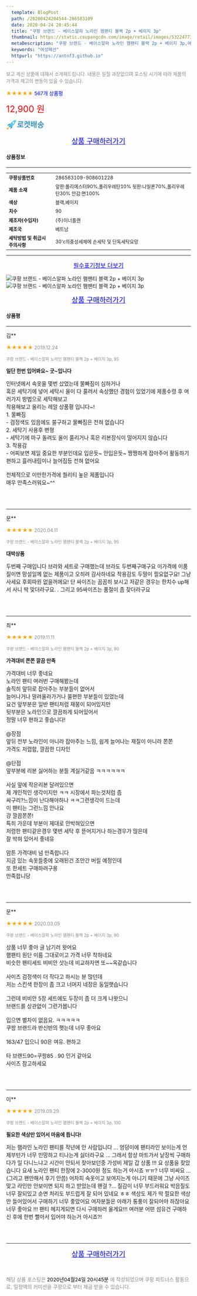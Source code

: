 ```yaml
---
  template: BlogPost
  path: /20200424204544-286583109
  date: 2020-04-24 20:45:44
  title: "쿠팡 브랜드 - 베이스알파 노라인 햄팬티 블랙 2p + 베이지 3p"
  thumbnail: https://static.coupangcdn.com/image/retail/images/5322477352312-3df8c60c-23d8-405a-b005-f9300a48fe18.jpg
  metaDescription: "쿠팡 브랜드 - 베이스알파 노라인 햄팬티 블랙 2p + 베이지 3p,여성패션"
  keywords: "여성패션"
  httpurl: "https://antnf3.github.io"
---
```

  
<span style="color: #888;font-size:0.8rem">보고 계신 상품에 대해서 소개해드립니다.
내용은 일절 과장없으며 포스팅 시기에 따라 제품의 가격과 재고의 변동이 있을 수 있습니다.</span>
  
<span style="color: orange;">★★★★★</span> <span style="color: blue;font-size: 0.85rem;">567개 상품평</span>

<span style="font-size: 0.9rem"></span> 

<span style="color: red;font-size: 1.5rem;">12,900 원</span>

![로켓배송](/assets/rocket_logo.png)

<p align="center"><a href="http://me2.do/5Qxdoka5" style="font-size: 1.2rem; color: blue;">상품 구매하러가기</a></p>

#### 상품정보

---

|                  |                       |
| ---------------- | --------------------- |
| **<span style="font-size:0.8rem;">쿠팡상품번호</span>** | <span style="font-size:0.8rem;">286583109-908601228</span> |
| **<span style="font-size:0.8rem;">제품 소재</span>**    | <span style="font-size:0.8rem;">앞판:폴리에스터90%,폴리우레탄10% 뒷판:나일론70%,폴리우레탄30% 안감:면100%</span>        |
| **<span style="font-size:0.8rem;">색상</span>**    | <span style="font-size:0.8rem;">블랙,베이지</span>        |
| **<span style="font-size:0.8rem;">치수</span>**    | <span style="font-size:0.8rem;">90</span>        |
| **<span style="font-size:0.8rem;">제조자(수입자)</span>**    | <span style="font-size:0.8rem;">(주)이너플랜</span>        |
| **<span style="font-size:0.8rem;">제조국</span>**    | <span style="font-size:0.8rem;">베트남</span>        |
| **<span style="font-size:0.8rem;">세탁방법 및 취급시 주의사항</span>**    | <span style="font-size:0.8rem;">30'c의중성세제에 손세탁 및 단독세탁요망</span>        |




---

<p align="center"><a href="http://me2.do/5Qxdoka5" style="font-size: 1rem; color: blue;">필수표기정보 더보기</a></p>

![쿠팡 브랜드 - 베이스알파 노라인 햄팬티 블랙 2p + 베이지 3p](http://thumbnail6.coupangcdn.com/thumbnails/remote/q89/image/retail/images/490925760504645-97adbff5-4706-4bd4-b3c4-453127f4333d.jpg)
![쿠팡 브랜드 - 베이스알파 노라인 햄팬티 블랙 2p + 베이지 3p](http://thumbnail6.coupangcdn.com/thumbnails/remote/q89/image/retail/images/490924927271282-a5ec317a-a731-4b10-98e7-02d52fc107b7.jpg)

<p align="center"><a href="http://me2.do/5Qxdoka5" style="font-size: 1.2rem; color: blue;">상품 구매하러가기</a></p>

#### 상품평
  
---
  
김**
    
<span style="color: orange;">★★★★★</span> <span style="font-size:0.8rem;color: #888;">2019.12.24</span>
    
<span style="color: #888;font-size:0.7rem">쿠팡 브랜드 - 베이스알파 노라인 햄팬티 블랙 2p + 베이지 3p, 95</span>
    
<span style="font-size:0.85rem">**일단 한번 입어봐요~ 굿~입니다**</span>
    
<span style="font-size: 0.9rem;">인터넷에서 속옷을 몇번 샀었는데 물빠짐이 심하거나<br/>혹은 세탁기에 넣어 세탁시 올이 다 풀려서 속상했던 경험이 있었기에 제품수령 후 여러가지 방법으로 세탁해보고 <br/>착용해보고 올리는 레알 상품평 입니다~!<br/>1. 물빠짐<br/> - 검정색도 있음에도 불구하고 물빠짐은 전혀 없습니다<br/>2.  세탁기 사용후 변형 <br/> -  세탁기에 마구 돌려도 올이 풀리거나 혹은 리본장식이 떨어지지 않습니다<br/>3.  착용감<br/> -  어찌보면 제일 중요한 부분인데요 입은듯~ 안입은듯~ 짱짱하게 잡아주어 활동하기 편하고 흘러내림이나 늘어짐등 전혀 없어요<br/><br/>전체적으로 이만한가격에 퀄리티 높은 제품입니다<br/>매우 만족스러워요~^^</span>
    
<br>
<br>

---
  
문**
    
<span style="color: orange;">★★★★★</span> <span style="font-size:0.8rem;color: #888;">2020.04.11</span>
    
<span style="color: #888;font-size:0.7rem">쿠팡 브랜드 - 베이스알파 노라인 햄팬티 블랙 2p + 베이지 3p, 95</span>
    
<span style="font-size:0.85rem">**대박상품**</span>
    
<span style="font-size: 0.9rem;">두번째 구매입니다 브라와 세트로 구매했는데 브라도 두번째구매구요 이가격에 이품질이면 망설일께 없는 제품이고 오히려 감사하네요 착용감도 두말이 필요없구요! 그냥 사세요 후회따윈 없을꺼에요! 단 싸이즈는 꼼꼼히 보시고 저같은 경우는 한치수 up해서 사니 딱 맞더라구요. . 그리고 95싸이즈는 품절이 좀 잦더라구요</span>
    
<br>
<br>

---
  
최**
    
<span style="color: orange;">★★★★★</span> <span style="font-size:0.8rem;color: #888;">2019.11.11</span>
    
<span style="color: #888;font-size:0.7rem">쿠팡 브랜드 - 베이스알파 노라인 햄팬티 블랙 2p + 베이지 3p, 90</span>
    
<span style="font-size:0.85rem">**가격대비 쫀쫀 깔끔 만족**</span>
    
<span style="font-size: 0.9rem;">가격대비 너무 좋네요<br/>노라인 팬티 여러번 구매해봤는데<br/>솔직히 앞뒤로 잡아주는 부분들이 없어서 <br/>늘어나거나 말려올라가거나 불편한 부분들이 있었는데<br/>요건 앞부분은 일반 팬티처럼 재봉이 되어있지만<br/>뒷부분은 노라인으로 깔끔하게 되어있어서<br/>정말 너무 편하고 좋습니다!<br/><br/>@장점<br/>앞뒤 전부 노라인이 아니라 잡아주는 느낌, 쉽게 늘어나는 재질이 아니라 쫀쫀<br/>가격도 저렴함, 깔끔한 디자인<br/><br/>@단점<br/>앞부분에 리본 싫어하는 분들 계실거같음 ㅋㅋㅋㅋㅋㅋ<br/><br/>사실 앞에 작은리본 달려있으면<br/>제 개인적인 생각이지만 ㅋㅋ 시장에서 파는것처럼 좀 <br/>싸구리?느낌이 난다해야하나 ㅋㅋ그런생각이 드는데<br/>이 팬티는 그런느낌 안나요<br/>걍 깔끔쫀쫀!<br/>특히 가운데 부분이 제대로 안박혀있으면<br/>저렴한 팬티같은경우 몇번 세탁 후 뜯어지거나 하는경우가 많은데<br/>잘 박혀 있어서 좋네유<br/><br/>암튼 가격대비 넘 만족합니다<br/>지금 있는 속옷들중에 오래된건 조만간 버릴 예정인데<br/>또 한세트 구매하려구용<br/>만족합니당</span>
    
<br>
<br>

---
  
문**
    
<span style="color: orange;">★★★★★</span> <span style="font-size:0.8rem;color: #888;">2020.03.05</span>
    
<span style="color: #888;font-size:0.7rem">쿠팡 브랜드 - 베이스알파 노라인 햄팬티 블랙 2p + 베이지 3p, 90</span>
    

    
<span style="font-size: 0.9rem;">상품 너무 좋아 글 남기러 왓어요<br/>햄팬티 원단 이름 그대로이고 가격 너무 착하네요<br/>비슷한 팬티세트 비비안 삿는데 비교하자면 또~~옥같습니다 <br/><br/>사이즈 검정색이 더 작다고 하시는 분 많던데<br/>저는 스킨색 한장이 좀 크고 너머지 네장은 동일햇습니다<br/><br/>그런데 비비안 5장 세트에도 두장이 좀 더 크게 나왓으니<br/>브랜드를 상관없이 그런가봅니다<br/><br/>입으면 별차이  없음요. ㅋㅋㅋㅋㅋ<br/>쿠팡 브랜드라 반신반의 햇는데 너무 좋아요<br/><br/>163/47  입으니 90은 여유. 편하고<br/><br/>타 브랜드90=쿠팡85 . 90 인거 같아요<br/>사이즈 참고하세요</span>
    
<br>
<br>

---
  
이**
    
<span style="color: orange;">★★★★★</span> <span style="font-size:0.8rem;color: #888;">2019.09.29</span>
    
<span style="color: #888;font-size:0.7rem">쿠팡 브랜드 - 베이스알파 노라인 햄팬티 블랙 2p + 베이지 3p, 100</span>
    
<span style="font-size:0.85rem">**필요한 색상만 있어서 마음에 듭니다!**</span>
    
<span style="font-size: 0.9rem;">저는 햄라인 노라인 팬티를 작년에 안 사람입니다 ... 엉덩이에 팬티라인 보이는게 언제부턴가 너무 민망하고 티나는게 싫더라구요 ... 그래서 항상 마트가서 낱장씩 구매하다가 일 다니느냐고 시간이 안되서 찾아보던중 가성비 제일 갑 상품 !!! 요 상품을 찾았습니다 요새 노라인 팬티 한장에 2-3000원 정도 하는거 아시죠 ㅠㅠ? 너무 비싸요 ... (그리고 왠만해서 후기 안씀) 어차피 속옷이고 보여지는게 아니기 때문에 그냥 사이즈맞고 라인만 안보이면 되지 하고 받았는데 왠걸 ?... 질감이 너무 부드러워요 박음질도 너무 잘되있고 순면 처리도 부드럽게 잘 되어 있네요 ㅎㅎ 색상도 제가 딱 필요한 색상만 들어있어서 구매하기 너무 좋았어요 여자분들은 아래가 통풍이 잘되어야 하잖아요 너무 좋아요 !!! 팬티 헤지게되면 다시 구매하러 올게요!!! 여러분 어떤 섬유건 구매하신 후에 한번 빨아서 입어야 하는거 아시죠?!</span>
    
<br>
<br>


  
---
  
<p align="center"><a href="http://me2.do/5Qxdoka5" style="font-size: 1.2rem; color: blue;">상품 구매하러가기</a></p>
  
<br>
  
<span style="font-size: 0.85rem; color: #888;">해당 상품 포스팅은 <span style="color: #000;"> 2020년04월24일 20시45분 </span> 에 작성되었으며 쿠팡 파트너스 활동으로, 일정액의 커미션을 쿠팡으로 부터 제공 받을 수 있습니다.</span>